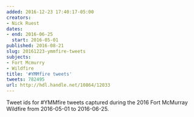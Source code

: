```yaml
---
added: 2016-12-23 17:40:17-05:00
creators:
- Nick Ruest
dates:
- end: 2016-06-25
  start: 2016-05-01
published: 2016-08-21
slug: 20161223-ymmfire-tweets
subjects:
- Fort Mcmurry
- Wildfire
title: '#YMMfire tweets'
tweets: 782495
url: http://hdl.handle.net/10864/12033
---
```


Tweet ids for #YMMfire tweets captured during the 2016 Fort McMurray Wildfire from 2016-05-01 to 2016-06-25.
